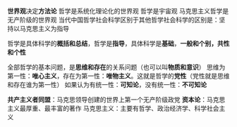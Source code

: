 **世界观**决定**方法论**
哲学是系统化理论化的世界观
哲学是宇宙观
马克思主义哲学是无产阶级的世界观
当代中国哲学社会科学区别于其他哲学社会科学的区别是：坚持以马克思主义为指导

哲学是具体科学的**概括和总结**，哲学是**指导**，具体科学是**基础**，**一般和个别，共性和个性**

全部哲学的基本问题，是**思维和存在**的关系问题（也可以叫**物质和意识**）
	思维为第一性：**唯心主义**，存在为第一性：**唯物主义**。这就是哲学的**党性**（党性就是思维和存在谁为第一性）
	如果认为有统一性：**可知论**，没有统一性：**不可知论**

**共产主义者同盟**：马克思领导创建的世界上第一个无产阶级政党
**资本论**：马克思主义最厚重、最丰富的著作
马克思主义：主要有哲学、政治经济学、科学社会主义